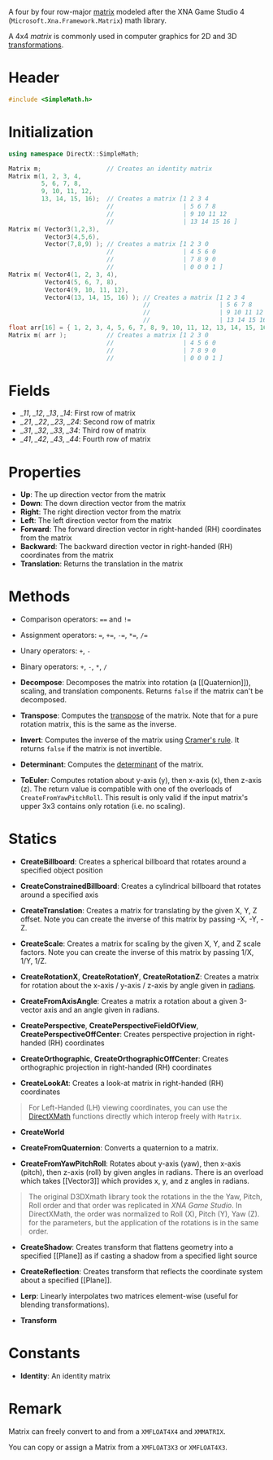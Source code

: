 A four by four row-major [matrix](https://en.wikipedia.org/wiki/Matrix_(mathematics)) modeled after the XNA Game Studio 4 (``Microsoft.Xna.Framework.Matrix``) math library.

A 4x4 *matrix* is commonly used in computer graphics for 2D and 3D [transformations](https://en.wikipedia.org/wiki/Transformation_matrix).

# Header
```cpp
#include <SimpleMath.h>
```

# Initialization

```cpp
using namespace DirectX::SimpleMath;

Matrix m;                  // Creates an identity matrix
Matrix m(1, 2, 3, 4,
         5, 6, 7, 8,
         9, 10, 11, 12,
         13, 14, 15, 16);  // Creates a matrix [1 2 3 4
                           //                   | 5 6 7 8
                           //                   | 9 10 11 12
                           //                   | 13 14 15 16 ]
Matrix m( Vector3(1,2,3),
          Vector3(4,5,6),
          Vector(7,8,9) ); // Creates a matrix [1 2 3 0
                           //                   | 4 5 6 0
                           //                   | 7 8 9 0
                           //                   | 0 0 0 1 ]
Matrix m( Vector4(1, 2, 3, 4),
          Vector4(5, 6, 7, 8),
          Vector4(9, 10, 11, 12),
          Vector4(13, 14, 15, 16) ); // Creates a matrix [1 2 3 4
                                     //                   | 5 6 7 8
                                     //                   | 9 10 11 12
                                     //                   | 13 14 15 16 ]
float arr[16] = { 1, 2, 3, 4, 5, 6, 7, 8, 9, 10, 11, 12, 13, 14, 15, 16 };
Matrix m( arr );           // Creates a matrix [1 2 3 0
                           //                   | 4 5 6 0
                           //                   | 7 8 9 0
                           //                   | 0 0 0 1 ]
```

# Fields
* *_11*, *_12*, *_13*, *_14*: First row of matrix
* *_21*, *_22*, *_23*, *_24*: Second row of matrix
* *_31*, *_32*, *_33*, *_34*: Third row of matrix
* *_41*, *_42*, *_43*, *_44*: Fourth row of matrix

# Properties
* **Up**: The up direction vector from the matrix
* **Down**: The down direction vector from the matrix
* **Right**: The right direction vector from the matrix
* **Left**: The left direction vector from the matrix
* **Forward**: The forward direction vector in right-handed (RH) coordinates from the matrix
* **Backward**: The backward direction vector in right-handed (RH) coordinates from the matrix
* **Translation**: Returns the translation in the matrix

# Methods

* Comparison operators: ``==`` and ``!=``

* Assignment operators: ``=``, ``+=``, ``-=``, ``*=``, ``/=``

* Unary operators: ``+``, ``-``

* Binary operators: ``+``, ``-``, ``*``, ``/``

* **Decompose**: Decomposes the matrix into rotation (a [[Quaternion]]), scaling, and translation components. Returns ``false`` if the matrix can't be decomposed.

* **Transpose**: Computes the [transpose](https://en.wikipedia.org/wiki/Transpose) of the matrix. Note that for a pure rotation matrix, this is the same as the inverse.

* **Invert**: Computes the inverse of the matrix using [Cramer's rule](https://en.wikipedia.org/wiki/Cramer%27s_rule). It returns ``false`` if the matrix is not invertible.

* **Determinant**: Computes the [determinant](https://en.wikipedia.org/wiki/Determinant) of the matrix.

* **ToEuler**: Computes rotation about y-axis (y), then x-axis (x), then z-axis (z). The return value is compatible with one of the overloads of ``CreateFromYawPitchRoll``. This result is only valid if the input matrix's upper 3x3 contains only rotation (i.e. no scaling).

# Statics

* **CreateBillboard**: Creates a spherical billboard that rotates around a specified object position

* **CreateConstrainedBillboard**: Creates a cylindrical billboard that rotates around a specified axis

* **CreateTranslation**: Creates a matrix for translating by the given X, Y, Z offset. Note you can create the inverse of this matrix by passing -X, -Y, -Z.

* **CreateScale**: Creates a matrix for scaling by the given X, Y, and Z scale factors. Note you can create the inverse of this matrix by passing 1/X, 1/Y, 1/Z.

* **CreateRotationX**, **CreateRotationY**, **CreateRotationZ**: Creates a matrix for rotation about the x-axis / y-axis / z-axis by angle given in [radians](https://en.wikipedia.org/wiki/Radian).

* **CreateFromAxisAngle**: Creates a matrix a rotation about a given 3-vector axis and an angle given in radians.

* **CreatePerspective**, **CreatePerspectiveFieldOfView**, **CreatePerspectiveOffCenter**: Creates perspective projection in right-handed (RH) coordinates

* **CreateOrthographic**, **CreateOrthographicOffCenter**: Creates orthographic projection in right-handed (RH) coordinates

* **CreateLookAt**: Creates a look-at matrix in right-handed (RH) coordinates

> For Left-Handed (LH) viewing coordinates, you can use the [DirectXMath](https://docs.microsoft.com/en-us/windows/win32/dxmath/ovw-xnamath-reference-functions-matrix) functions directly which interop freely with ``Matrix``.

* **CreateWorld**

* **CreateFromQuaternion**: Converts a quaternion to a matrix.

* **CreateFromYawPitchRoll**: Rotates about y-axis (yaw), then x-axis (pitch), then z-axis (roll) by given angles in radians. There is an overload which takes [[Vector3]] which provides x, y, and z angles in radians.

> The original D3DXmath library took the rotations in the the Yaw, Pitch, Roll order and that order was replicated in *XNA Game Studio*. In DirectXMath, the order was normalized to Roll (X), Pitch (Y), Yaw (Z). for the parameters, but the application of the rotations is in the same order.

* **CreateShadow**: Creates transform that flattens geometry into a specified [[Plane]] as if casting a shadow from a specified light source

* **CreateReflection**: Creates transform that reflects the coordinate system about a specified [[Plane]].

* **Lerp**: Linearly interpolates two matrices element-wise (useful for blending transformations).

* **Transform**

# Constants

* **Identity**: An identity matrix

# Remark
Matrix can freely convert to and from a ``XMFLOAT4X4`` and ``XMMATRIX``.

You can copy or assign a Matrix from a ``XMFLOAT3X3`` or ``XMFLOAT4X3``.
